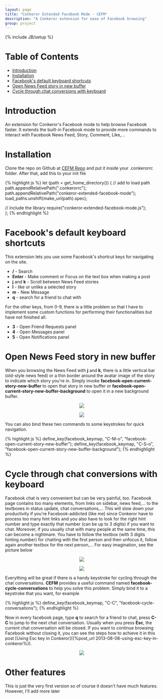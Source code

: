 ```yaml
---
layout: page
title: "Conkeror Extended Facebook Mode - CEFM"
description: "A Conkeror extension for ease of Facebook browsing"
group: project
---
```

{% include JB/setup %}

# Table of Contents

- [Introduction](#introduction)
- [Installation](#installation)
- [Facebook's default keyboard shortcuts](#facebooks_default_keyboard_shortcuts)
- [Open News Feed story in new buffer](#open_news_feed_story_in_new_buffer)
- [Cycle through chat conversions with keyboard](#cycle_through_chat_conversations_with_keyboard)

# Introduction

An extension for Conkeror's Facebook mode to help browse Facebook faster. It
extends the built-in Facebook mode to provide more commands to interact with
Facebook News Feed, Story, Comment, Like,...

# Installation

Clone the repo on Github at
[CEFM Repo](https://github.com/tmtxt/conkeror-extended-facebook-mode) and put it
inside your .conkerorrc folder. After that, add this to your init file

{% highlight js %}
let (path = get_home_directory()) {
  // add to load path
  path.appendRelativePath(".conkerorrc");
  path.appendRelativePath("conkeror-extended-facebook-mode");
  load_paths.unshift(make_uri(path).spec);

  // include the library
  require("conkeror-extended-facebook-mode.js");  
};
{% endhighlight %}

# Facebook's default keyboard shortcuts

This extension lets you use some Facebook's shortcut keys for navigating on the
site.

- **/** - Search
- **Enter** - Make comment or Focus on the text box when making a post
- **j** and **k** - Scroll between News Feed stories
- **l** - like or unlike a selected story
- **m** - New Message
- **q** - search for a friend to chat with

For the other keys, from 0-9, there is a little problem so that I have to
implement some custom functions for performing their functionalities but have
not finished all.

- **3** - Open Friend Requests panel
- **4** - Open Messages panel
- **5** - Open Notifications panel

# Open News Feed story in new buffer

When you browsing the News Feed with **j** and **k**, there is a little vertical
bar (old-style news feed) or a thin border around the avatar image of the story
to indicate which story you're in. Simply invoke
**facebook-open-current-story-new-buffer** to open that story in new buffer or
**facebook-open-current-story-new-buffer-background** to open it in a new
background buffer.

<p align="center">
<img src="/files/conkeror-extended-facebook-mode/indicator.png" />
</p>

<p align="center">
<img src="/files/conkeror-extended-facebook-mode/indicator-new.png" />
</p>

You can also bind these two commands to some keystrokes for quick
navigation.

{% highlight js %}
define_key(facebook_keymap, "C-M-o", "facebook-open-current-story-new-buffer");
define_key(facebook_keymap, "C-S-o", "facebook-open-current-story-new-buffer-background");
{% endhighlight %}

# Cycle through chat conversions with keyboard

Facebook chat is very convenient but can be very painful, too. Facebook page
contains too many elements, from links on sidebar, news
feed,... to the textboxes in status update, chat conversations,... This will
slow down your productivity if you're Facebook-addicted (like me) since Conkeror
have to process too many hint links and you also have to look for the right hint
number and type exactly that number (can be up to 3 digits) if you want to chat.
Moreover, if you usually chat with many people at the same time, this can become
a nightmare. You have to follow the textbox (with 3 digits hinting number) for
chatting with the first person and then unfocus it, follow again another textbox
for the next person,... For easy imagination, see the picture below

<p align="center">
<img src="/files/conkeror-extended-facebook-mode/fbchat1.png" />
</p>

<p align="center">
<img src="/files/conkeror-extended-facebook-mode/fbchat2.png" />
</p>

Everything will be great if there is a handy keystroke
for cycling through the chat conversations. **CEFM** provides a useful command named
**facebook-cycle-conversations** to help you solve this problem. Simply bind it
to a keystroke that you want, for example

{% highlight js %}
define_key(facebook_keymap, "C-C", "facebook-cycle-conversations");
{% endhighlight %}

Now in every facebook page, type **q** to search for a friend to chat, press
**C-C** to jump to the next chat conversation. Usually when you press **Esc**, the
current chat conversation will be closed. If you want to continue browsing
Facebook without closing it, you can see the steps how to achieve it in this
post [Using Esc key in Conkeror]({%post_url 2013-08-08-using-esc-key-in-conkeror%}).

<p align="center">
<img src="/files/conkeror-extended-facebook-mode/fbchat3.png" />
</p>

# Other features

This is just the very first version so of course it doesn't have much
features. However, I'll add more later
